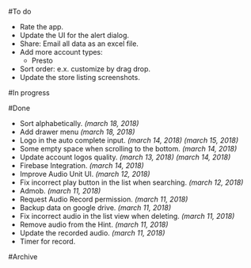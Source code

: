 #To do

- Rate the app.
- Update the UI for the alert dialog.
- Share: Email all data as an excel file.
- Add more account types:
    - Presto
- Sort order: e.x. customize by drag drop.
- Update the store listing screenshots.


#In progress

#Done
- Sort alphabetically. _(march 18, 2018)_
- Add drawer menu _(march 18, 2018)_
- Logo in the auto complete input. _(march 14, 2018) (march 15, 2018)_
- Some empty space when scrolling to the bottom. _(march 14, 2018)_
- Update account logos quality. _(march 13, 2018) (march 14, 2018)_
- Firebase Integration. _(march 14, 2018)_
- Improve Audio Unit UI. _(march 12, 2018)_
- Fix incorrect play button in the list when searching. _(march 12, 2018)_
- Admob. _(march 11, 2018)_
- Request Audio Record permission. _(march 11, 2018)_
- Backup data on google drive. _(march 11, 2018)_
- Fix incorrect audio in the list view when deleting. _(march 11, 2018)_
- Remove audio from the Hint. _(march 11, 2018)_
- Update the recorded audio. _(march 11, 2018)_
- Timer for record.


#Archive